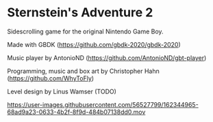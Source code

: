 # Sternstein's Adventure 2
Sidescrolling game for the original Nintendo Game Boy.

Made with GBDK (https://github.com/gbdk-2020/gbdk-2020)

Music player by AntonioND (https://github.com/AntonioND/gbt-player)

Programming, music and box art by Christopher Hahn (https://github.com/WhyToFly)

Level design by Linus Wamser (TODO)



https://user-images.githubusercontent.com/56527799/162344965-68ad9a23-0633-4b2f-8f9d-484b07138dd0.mov

